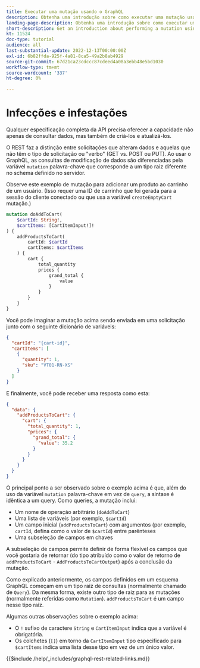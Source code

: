 ```yaml
---
title: Executar uma mutação usando o GraphQL
description: Obtenha uma introdução sobre como executar uma mutação usando o GraphQL no Adobe Commerce e [!DNL Magento Open Source]. Execute sua primeira mutação usando chamadas de POST.
landing-page-description: Obtenha uma introdução sobre como executar uma mutação usando o GraphQL no Adobe Commerce e [!DNL Magento Open Source]. Execute sua primeira mutação usando chamadas de POST.
short-description: Get an introduction about performing a mutation using GraphQL on Adobe Commerce and [!DNL Magento Open Source]. Perform your first mutation using POST calls.
kt: 11524
doc-type: tutorial
audience: all
last-substantial-update: 2022-12-13T00:00:00Z
exl-id: 6b82ffda-925f-4a81-8ca5-49a2b8ab4929
source-git-commit: 67d21ca23cdccc87cdeed4a08a3ebb48e5bd1030
workflow-type: tm+mt
source-wordcount: '337'
ht-degree: 0%

---
```


# Infecções e infestações

Qualquer especificação completa da API precisa oferecer a capacidade não apenas de consultar dados, mas também de criá-los e atualizá-los.

O REST faz a distinção entre solicitações que alteram dados e aquelas que não têm o tipo de solicitação ou &quot;verbo&quot; (GET vs. POST ou PUT).
Ao usar o GraphQL, as consultas de modificação de dados são diferenciadas pela variável `mutation` palavra-chave que corresponde a um tipo raiz diferente no schema definido no servidor.

Observe este exemplo de mutação para adicionar um produto ao carrinho de um usuário. (Isso requer uma ID de carrinho que foi gerada para a sessão do cliente conectado ou que usa a variável `createEmptyCart` mutação.)

```graphql
mutation doAddToCart(
    $cartId: String!,
    $cartItems: [CartItemInput!]!
) {
    addProductsToCart(
        cartId: $cartId
        cartItems: $cartItems
    ) {
        cart {
            total_quantity
            prices {
                grand_total {
                    value
                }
            }
        }
    }
}
```

Você pode imaginar a mutação acima sendo enviada em uma solicitação junto com o seguinte dicionário de variáveis:

```json
{
  "cartId": "{cart-id}",
  "cartItems": [
    {
      "quantity": 1,
      "sku": "VT01-RN-XS"
    }
  ]
}
```

E finalmente, você pode receber uma resposta como esta:

```json
{
  "data": {
    "addProductsToCart": {
      "cart": {
        "total_quantity": 1,
        "prices": {
          "grand_total": {
            "value": 35.2
          }
        }
      }
    }
  }
}
```

O principal ponto a ser observado sobre o exemplo acima é que, além do uso da variável `mutation` palavra-chave em vez de `query`, a sintaxe é idêntica a um query. Como queries, a mutação inclui:

* Um nome de operação arbitrário (`doAddToCart`)
* Uma lista de variáveis (por exemplo, `$cartId`)
* Um campo inicial (`addProductsToCart`) com argumentos (por exemplo, `cartId`, defina como o valor de `$cartId`) entre parênteses
* Uma subseleção de campos em chaves

A subseleção de campos permite definir de forma flexível os campos que você gostaria de retornar (do tipo atribuído como o valor de retorno de `addProductsToCart` - `AddProductsToCartOutput`) após a conclusão da mutação.

Como explicado anteriormente, os campos definidos em um esquema GraphQL começam em um tipo raiz de consultas (normalmente chamado de `Query`). Da mesma forma, existe outro tipo de raiz para as mutações (normalmente referidas como `Mutation`). `addProductsToCart` é um campo nesse tipo raiz.

Algumas outras observações sobre o exemplo acima:

* O `!` sufixo de caractere `String` e `CartItemInput` indica que a variável é obrigatória.
* Os colchetes (`[]`) em torno da `CartItemInput` tipo especificado para `$cartItems` indica uma lista desse tipo em vez de um único valor.

{{$include /help/_includes/graphql-rest-related-links.md}}
